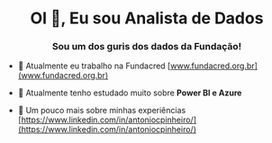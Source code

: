 <h1 align="center">OI 👋, Eu sou Analista de Dados</h1>
<h3 align="center">Sou um dos guris dos dados da Fundação!</h3>

- 🔭 Atualmente eu trabalho na Fundacred [www.fundacred.org.br](www.fundacred.org.br)

- 🌱 Atualmente tenho estudado muito sobre **Power BI e Azure**

- 📄 Um pouco mais sobre minhas experiências [https://www.linkedin.com/in/antoniocpinheiro/](https://www.linkedin.com/in/antoniocpinheiro/)




<!---

- 👋 Hi, I’m @antoniocpinheiro
- 👀 I’m interested in ...
- 🌱 I’m currently learning ...
- 💞️ I’m looking to collaborate on ...
- 📫 How to reach me ...


antoniocpinheiro/antoniocpinheiro is a ✨ special ✨ repository because its `README.md` (this file) appears on your GitHub profile.
You can click the Preview link to take a look at your changes.
--->
